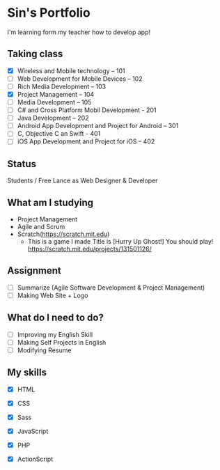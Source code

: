 # Sin's Portfolio

I'm learning form my teacher how to develop app!

## Taking class
- [x] Wireless and Mobile technology – 101
- [ ] Web Development for Mobile Devices – 102
- [ ] Rich Media Development – 103
- [x] Project Management – 104
- [ ] Media Development – 105
- [ ] C# and Cross Platform Mobil Development - 201
- [ ] Java Development – 202
- [ ] Android App Development and Project for Android – 301
- [ ] C, Objective C an Swift - 401
- [ ] iOS App Development and Project for iOS – 402

## Status
Students / Free Lance as Web Designer & Developer

## What am I studying
- Project Management
- Agile and Scrum
- Scratch(https://scratch.mit.edu)
  - This is a game I made
    Title is [Hurry Up Ghost!] You should play!
https://scratch.mit.edu/projects/131501126/

## Assignment
- [ ] Summarize (Agile Software Development & Project Management)
- [ ] Making Web Site + Logo

## What do I need to do?
- [ ] Improving my English Skill
- [ ] Making Self Projects in English
- [ ] Modifying Resume

## My skills
- [x] HTML
- [x] CSS
- [x] Sass
- [x] JavaScript
- [x] PHP
- [x] ActionScript


